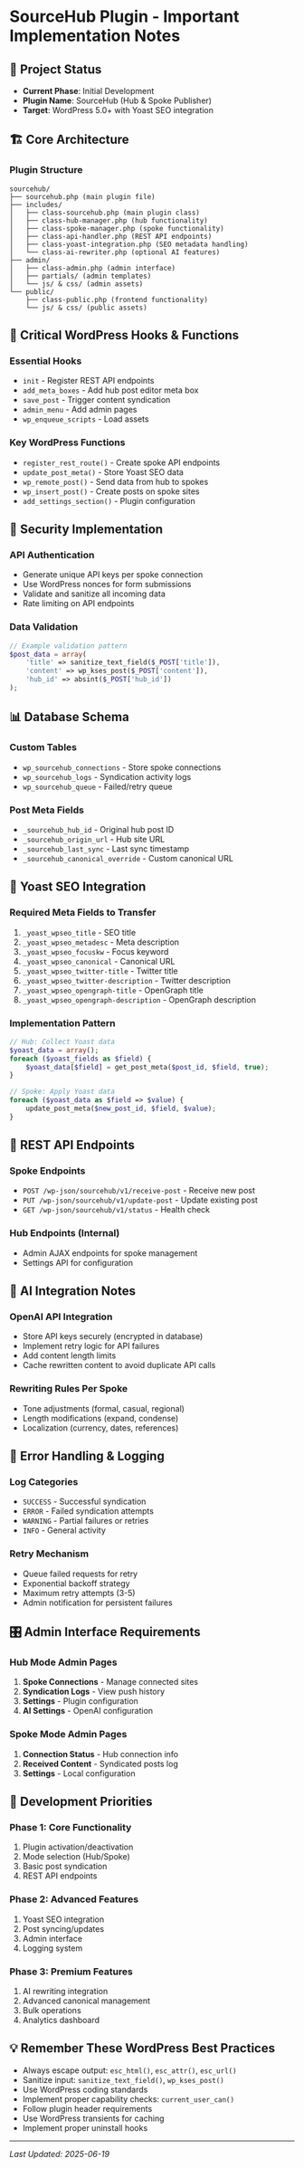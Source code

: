 # SourceHub Plugin - Important Implementation Notes

## 🚀 Project Status
- **Current Phase**: Initial Development
- **Plugin Name**: SourceHub (Hub & Spoke Publisher)
- **Target**: WordPress 5.0+ with Yoast SEO integration

## 🏗️ Core Architecture

### Plugin Structure
```
sourcehub/
├── sourcehub.php (main plugin file)
├── includes/
│   ├── class-sourcehub.php (main plugin class)
│   ├── class-hub-manager.php (hub functionality)
│   ├── class-spoke-manager.php (spoke functionality)
│   ├── class-api-handler.php (REST API endpoints)
│   ├── class-yoast-integration.php (SEO metadata handling)
│   └── class-ai-rewriter.php (optional AI features)
├── admin/
│   ├── class-admin.php (admin interface)
│   ├── partials/ (admin templates)
│   └── js/ & css/ (admin assets)
└── public/
    ├── class-public.php (frontend functionality)
    └── js/ & css/ (public assets)
```

## 🔑 Critical WordPress Hooks & Functions

### Essential Hooks
- `init` - Register REST API endpoints
- `add_meta_boxes` - Add hub post editor meta box
- `save_post` - Trigger content syndication
- `admin_menu` - Add admin pages
- `wp_enqueue_scripts` - Load assets

### Key WordPress Functions
- `register_rest_route()` - Create spoke API endpoints
- `update_post_meta()` - Store Yoast SEO data
- `wp_remote_post()` - Send data from hub to spokes
- `wp_insert_post()` - Create posts on spoke sites
- `add_settings_section()` - Plugin configuration

## 🔐 Security Implementation

### API Authentication
- Generate unique API keys per spoke connection
- Use WordPress nonces for form submissions
- Validate and sanitize all incoming data
- Rate limiting on API endpoints

### Data Validation
```php
// Example validation pattern
$post_data = array(
    'title' => sanitize_text_field($_POST['title']),
    'content' => wp_kses_post($_POST['content']),
    'hub_id' => absint($_POST['hub_id'])
);
```

## 📊 Database Schema

### Custom Tables
- `wp_sourcehub_connections` - Store spoke connections
- `wp_sourcehub_logs` - Syndication activity logs
- `wp_sourcehub_queue` - Failed/retry queue

### Post Meta Fields
- `_sourcehub_hub_id` - Original hub post ID
- `_sourcehub_origin_url` - Hub site URL
- `_sourcehub_last_sync` - Last sync timestamp
- `_sourcehub_canonical_override` - Custom canonical URL

## 🎯 Yoast SEO Integration

### Required Meta Fields to Transfer
1. `_yoast_wpseo_title` - SEO title
2. `_yoast_wpseo_metadesc` - Meta description
3. `_yoast_wpseo_focuskw` - Focus keyword
4. `_yoast_wpseo_canonical` - Canonical URL
5. `_yoast_wpseo_twitter-title` - Twitter title
6. `_yoast_wpseo_twitter-description` - Twitter description
7. `_yoast_wpseo_opengraph-title` - OpenGraph title
8. `_yoast_wpseo_opengraph-description` - OpenGraph description

### Implementation Pattern
```php
// Hub: Collect Yoast data
$yoast_data = array();
foreach ($yoast_fields as $field) {
    $yoast_data[$field] = get_post_meta($post_id, $field, true);
}

// Spoke: Apply Yoast data
foreach ($yoast_data as $field => $value) {
    update_post_meta($new_post_id, $field, $value);
}
```

## 🔄 REST API Endpoints

### Spoke Endpoints
- `POST /wp-json/sourcehub/v1/receive-post` - Receive new post
- `PUT /wp-json/sourcehub/v1/update-post` - Update existing post
- `GET /wp-json/sourcehub/v1/status` - Health check

### Hub Endpoints (Internal)
- Admin AJAX endpoints for spoke management
- Settings API for configuration

## 🤖 AI Integration Notes

### OpenAI API Integration
- Store API keys securely (encrypted in database)
- Implement retry logic for API failures
- Add content length limits
- Cache rewritten content to avoid duplicate API calls

### Rewriting Rules Per Spoke
- Tone adjustments (formal, casual, regional)
- Length modifications (expand, condense)
- Localization (currency, dates, references)

## 🚨 Error Handling & Logging

### Log Categories
- `SUCCESS` - Successful syndication
- `ERROR` - Failed syndication attempts
- `WARNING` - Partial failures or retries
- `INFO` - General activity

### Retry Mechanism
- Queue failed requests for retry
- Exponential backoff strategy
- Maximum retry attempts (3-5)
- Admin notification for persistent failures

## 🎛️ Admin Interface Requirements

### Hub Mode Admin Pages
1. **Spoke Connections** - Manage connected sites
2. **Syndication Logs** - View push history
3. **Settings** - Plugin configuration
4. **AI Settings** - OpenAI configuration

### Spoke Mode Admin Pages
1. **Connection Status** - Hub connection info
2. **Received Content** - Syndicated posts log
3. **Settings** - Local configuration

## 🔧 Development Priorities

### Phase 1: Core Functionality
1. Plugin activation/deactivation
2. Mode selection (Hub/Spoke)
3. Basic post syndication
4. REST API endpoints

### Phase 2: Advanced Features
1. Yoast SEO integration
2. Post syncing/updates
3. Admin interface
4. Logging system

### Phase 3: Premium Features
1. AI rewriting integration
2. Advanced canonical management
3. Bulk operations
4. Analytics dashboard

## 💡 Remember These WordPress Best Practices
- Always escape output: `esc_html()`, `esc_attr()`, `esc_url()`
- Sanitize input: `sanitize_text_field()`, `wp_kses_post()`
- Use WordPress coding standards
- Implement proper capability checks: `current_user_can()`
- Follow plugin header requirements
- Use WordPress transients for caching
- Implement proper uninstall hooks

---
*Last Updated: 2025-06-19*